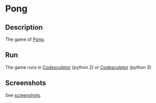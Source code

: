 # Pong

## Description

The game of [Pong](https://en.wikipedia.org/wiki/Pong).

## Run

The game runs in [Codesculptor](http://www.codeskulptor.org/) (python 2) or [Codesculptor](https://py3.codeskulptor.org/) (python 3)

## Screenshots

See [screenshots](screenshots/).
